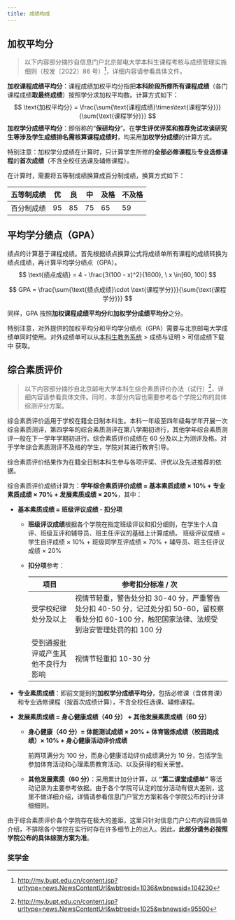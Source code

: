 ```yaml
---
title: 成绩构成
---
```


## 加权平均分

> 以下内容部分摘抄自信息门户北京邮电大学本科生课程考核与成绩管理实施细则（校发〔2022〕86 号）[^1]，详细内容请参看具体文件。

**加权课程成绩平均分**：课程成绩加权平均分指把**本科阶段所修所有课程成绩**（各门课程成绩**取最终成绩**）按照学分求加权平均数。计算方式如下：
$$
\text{加权平均分} = \frac{\sum{\text{课程成绩}\times\text{课程学分}}}{\sum{\text{课程学分}}}
$$
**加权学分成绩平均分**：即俗称的“**保研均分**”。在**学生评优评奖和推荐免试攻读研究生等涉及学生成绩排名需核算课程成绩时**，均采用**加权学分成绩**的计算方式。

特别注意：加权学分成绩在计算时，只计算学生所修的**全部必修课程**及**专业选修课程**的**首次成绩**（不含全校任选课及辅修课程）。

在计算时，需要将五等制成绩换算成百分制成绩，换算方式如下：

| 五等制成绩 | 优   | 良   | 中   | 及格 | 不及格 |
| ---------- | ---- | ---- | ---- | ---- | ------ |
| 百分制成绩 | 95   | 85   | 75   | 65   | 59     |

## 平均学分绩点（GPA）

绩点的计算基于课程成绩。首先根据绩点换算公式将成绩单所有课程的成绩转换为绩点成绩，再计算平均学分绩点（GPA）。
$$
\text{绩点成绩} = 4 - \frac{3(100 - x)^2}{1600}, \ x \in[60, 100]
$$

$$
GPA = \frac{\sum{\text{绩点成绩}\cdot \text{课程学分}}}{\sum{\text{课程学分}}}
$$

同样，GPA 按照**加权课程成绩平均分**和**加权学分成绩平均分**之分。

特别注意，对外提供的加权平均分和平均学分绩点（GPA）需要与北京邮电大学成绩单同时使用。对外成绩单可以从[本科生教务系统](https://jwgl.bupt.edu.cn/) > 成绩与证明 > 可信成绩下载中 获取。

[^1]: http://my.bupt.edu.cn/content.jsp?urltype=news.NewsContentUrl&wbtreeid=1036&wbnewsid=104230

## 综合素质评价

> 以下内容部分摘抄自北京邮电大学本科生综合素质评价办法（试行）[^2]，详细内容请参看具体文件。同时，本部分内容也需要参考各个学院公布的具体综测评分方案。

综合素质评价适用于学校在籍全日制本科生。本科一年级至四年级每学年开展一次综合素质测评，第四学年的综合素质测评在第八学期初进行，其他学年综合素质测评一般在下一学年学期初进行。综合素质评价成绩在 60 分及以上为测评及格。对于学年综合素质测评不及格的学生，学院对其进行教育引导。

综合素质评价结果作为在籍全日制本科生参与各项评奖、评优以及先进推荐的依据。

综合素质评价成绩计算为：**学年综合素质评价成绩 = 基本素质成绩 × 10% + 专业素质成绩 × 70% + 发展素质成绩 × 20%**，其中：

- **基本素质成绩 = 班级评议成绩 - 扣分项**

  - **班级评议成绩**根据各个学院在指定班级评议和扣分细则，在学生个人自评、班级互评和辅导员、班主任评议的基础上计算成绩。
    班级评议成绩 = 学生自评成绩 × 10% + 班级同学互评成绩 × 70% + 辅导员、班主任评议成绩 × 20%

  - **扣分项**参考：

    | 项目                               | 参考扣分标准 / 次                                            |
    | ---------------------------------- | ------------------------------------------------------------ |
    | 受学校纪律处分及以上               | 视情节轻重，警告处分扣 30-40 分，严重警告处分扣 40-50 分，记过处分扣 50-60，留校察看处分扣 60-100 分，触犯国家法律、法规受到治安管理处罚的扣 100 分 |
    | 受到通报批评或产生其他不良行为影响 | 视情节轻重扣 10-30 分                                          |

- **专业素质成绩**：即前文提到的**加权学分成绩平均分**，包括必修课（含体育课）和专业选修课程（按首次成绩计算），不含全校任选课、辅修课程。

- **发展素质成绩 = 身心健康成绩（40 分） + 其他发展素质成绩（60 分）**

  - **身心健康（40 分）= 体能测试成绩 × 20% + 体育锻炼成绩（校园跑成绩）× 10% + 身心健康活动评价成绩**

    前两项满分为 100 分，而身心健康活动评价成绩满分为 10 分，包括学生参加体育活动和心理素质教育活动、以及获得的相关荣誉。

  - **其他发展素质（60 分）**：采用累计加分计算，以 **“第二课堂成绩单”** 等活动记录为主要参考依据。由于各个学院可认定的加分活动有很大差别，这里不做详细介绍，详情请参看信息门户官方方案和各个学院公布的计分详细细则。

由于综合素质评价各个学院存在极大的差距，这里只针对信息门户公布内容做简单介绍，不排除各个学院在实行时存在许多细节上的出入。因此，**此部分请务必按照学院公布的具体综测方案为准**。

[^2]: http://my.bupt.edu.cn/content.jsp?urltype=news.NewsContentUrl&wbtreeid=1025&wbnewsid=95500

### 奖学金
